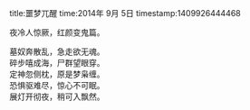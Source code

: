 title:噩梦兀醒
time:2014年 9月 5日
timestamp:1409926444468

夜冷人惊厥，红颜变鬼篇。<wbr><div>墓奴奔散乱，急走欲无魂。</div><div>碎步嘻成海，尸群望眼穿。</div><div>定神忽侧枕，原是梦枭缠。</div><div>恐惧驱难尽，惊心不可眠。</div><div>展灯开彻夜，稍可入飘然。</div>